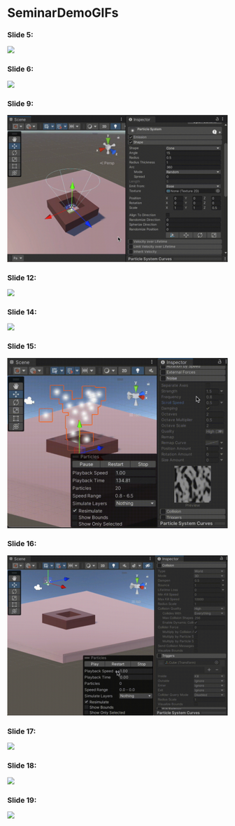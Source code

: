 # SeminarDemoGIFs

### Slide 5:
![](ParticleSystemDefault.gif)

### Slide 6:
![](ParticleSystemDefault2.gif)

### Slide 9:
![](ShapeModule.gif)

### Slide 12:
![](OverLifetimeModules.gif)

### Slide 14:
![](BySpeedModules.gif)

### Slide 15:
![](NoiseModule.gif)

### Slide 16:
![](CollisionTriggerModules.gif)

### Slide 17:
![](TextureSheetModule.gif)

### Slide 18:
![](LightTrail.gif)

### Slide 19:
![](SubEmitter.gif)
